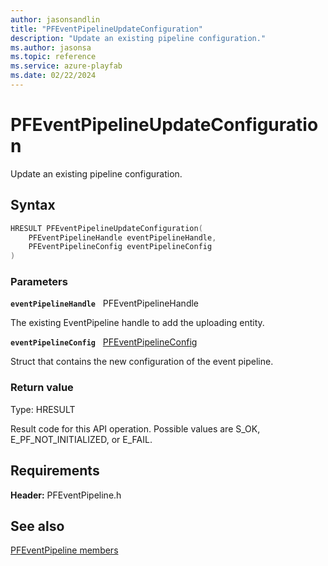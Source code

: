 ```yaml
---
author: jasonsandlin
title: "PFEventPipelineUpdateConfiguration"
description: "Update an existing pipeline configuration."
ms.author: jasonsa
ms.topic: reference
ms.service: azure-playfab
ms.date: 02/22/2024
---
```


# PFEventPipelineUpdateConfiguration  

Update an existing pipeline configuration.  

## Syntax  
  
```cpp
HRESULT PFEventPipelineUpdateConfiguration(  
    PFEventPipelineHandle eventPipelineHandle,  
    PFEventPipelineConfig eventPipelineConfig  
)  
```  
  
### Parameters  
  
**`eventPipelineHandle`** &nbsp; PFEventPipelineHandle  
  
The existing EventPipeline handle to add the uploading entity.  
  
**`eventPipelineConfig`** &nbsp; [PFEventPipelineConfig](../structs/pfeventpipelineconfig.md)  
  
Struct that contains the new configuration of the event pipeline.  
  
  
### Return value
Type: HRESULT
  
Result code for this API operation. Possible values are S_OK, E_PF_NOT_INITIALIZED, or E_FAIL.
  
  
## Requirements  
  
**Header:** PFEventPipeline.h
  
## See also  
[PFEventPipeline members](../pfeventpipeline_members.md)  

  
  
